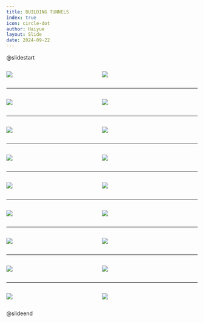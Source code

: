 ```yaml
---
title: BUILDING TUNNELS
index: true
icon: circle-dot
author: Haiyue
layout: Slide
date: 2024-09-22
---
```

 
@slidestart

<div style="display:flex">
<div style="flex:1">

![](https://raw.githubusercontent.com/yclord/reading/refs/heads/master/english/Level-Q/BUILDING%20TUNNELS/001.webp)
</div>
<div style="flex:1">

![](https://raw.githubusercontent.com/yclord/reading/refs/heads/master/english/Level-Q/BUILDING%20TUNNELS/002.webp)
</div>
</div>

---

<div style="display:flex">
<div style="flex:1">

![](https://raw.githubusercontent.com/yclord/reading/refs/heads/master/english/Level-Q/BUILDING%20TUNNELS/003.webp)
</div>
<div style="flex:1">

![](https://raw.githubusercontent.com/yclord/reading/refs/heads/master/english/Level-Q/BUILDING%20TUNNELS/004.webp)
</div>
</div>

---

<div style="display:flex">
<div style="flex:1">

![](https://raw.githubusercontent.com/yclord/reading/refs/heads/master/english/Level-Q/BUILDING%20TUNNELS/005.webp)
</div>
<div style="flex:1">

![](https://raw.githubusercontent.com/yclord/reading/refs/heads/master/english/Level-Q/BUILDING%20TUNNELS/006.webp)
</div>
</div>

---

<div style="display:flex">
<div style="flex:1">

![](https://raw.githubusercontent.com/yclord/reading/refs/heads/master/english/Level-Q/BUILDING%20TUNNELS/007.webp)
</div>
<div style="flex:1">

![](https://raw.githubusercontent.com/yclord/reading/refs/heads/master/english/Level-Q/BUILDING%20TUNNELS/008.webp)
</div>
</div>

---

<div style="display:flex">
<div style="flex:1">

![](https://raw.githubusercontent.com/yclord/reading/refs/heads/master/english/Level-Q/BUILDING%20TUNNELS/009.webp)
</div>
<div style="flex:1">

![](https://raw.githubusercontent.com/yclord/reading/refs/heads/master/english/Level-Q/BUILDING%20TUNNELS/010.webp)
</div>
</div>

---

<div style="display:flex">
<div style="flex:1">

![](https://raw.githubusercontent.com/yclord/reading/refs/heads/master/english/Level-Q/BUILDING%20TUNNELS/011.webp)
</div>
<div style="flex:1">

![](https://raw.githubusercontent.com/yclord/reading/refs/heads/master/english/Level-Q/BUILDING%20TUNNELS/012.webp)
</div>
</div>

---

<div style="display:flex">
<div style="flex:1">

![](https://raw.githubusercontent.com/yclord/reading/refs/heads/master/english/Level-Q/BUILDING%20TUNNELS/013.webp)
</div>
<div style="flex:1">

![](https://raw.githubusercontent.com/yclord/reading/refs/heads/master/english/Level-Q/BUILDING%20TUNNELS/014.webp)
</div>
</div>

---

<div style="display:flex">
<div style="flex:1">

![](https://raw.githubusercontent.com/yclord/reading/refs/heads/master/english/Level-Q/BUILDING%20TUNNELS/015.webp)
</div>
<div style="flex:1">

![](https://raw.githubusercontent.com/yclord/reading/refs/heads/master/english/Level-Q/BUILDING%20TUNNELS/016.webp)
</div>
</div>

---

<div style="display:flex">
<div style="flex:1">

![](https://raw.githubusercontent.com/yclord/reading/refs/heads/master/english/Level-Q/BUILDING%20TUNNELS/017.webp)
</div>
<div style="flex:1">

![](https://raw.githubusercontent.com/yclord/reading/refs/heads/master/english/Level-Q/BUILDING%20TUNNELS/018.webp)
</div>
</div>

@slideend